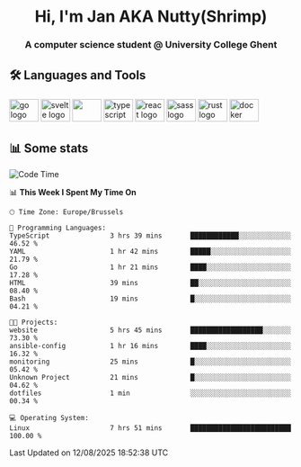 <h1 align="center">Hi, I'm Jan AKA Nutty(Shrimp)</h1>
<h3 align="center">A computer science student @ University College Ghent</h3>

<h2 align="left">🛠️ Languages and Tools</h2>

###

<div align="left">
  <img src="https://cdn.jsdelivr.net/gh/devicons/devicon/icons/go/go-original.svg" height="40" width="52" alt="go logo"  />
  <img src="https://cdn.jsdelivr.net/gh/devicons/devicon@latest/icons/svelte/svelte-original.svg"  height="40" width="52" alt="svelte logo" />
  <img src="https://cdn.jsdelivr.net/gh/devicons/devicon@latest/icons/tailwindcss/tailwindcss-original.svg" height="40" width="52" />
  <img src="https://cdn.jsdelivr.net/gh/devicons/devicon/icons/typescript/typescript-original.svg" height="40" width="52" alt="typescript logo"  />
  <img src="https://cdn.jsdelivr.net/gh/devicons/devicon/icons/react/react-original.svg" height="40" width="52" alt="react logo"  />
  <img src="https://cdn.jsdelivr.net/gh/devicons/devicon/icons/sass/sass-original.svg" height="40" width="52" alt="sass logo"  />
  <img src="https://cdn.jsdelivr.net/gh/devicons/devicon@latest/icons/rust/rust-original.svg" height="40" width="52" alt="rust logo" />
  <img src="https://cdn.jsdelivr.net/gh/devicons/devicon/icons/docker/docker-original.svg" height="40" width="52" alt="docker logo"  />
</div>

<h2>📊 Some stats</h2>

<!--START_SECTION:waka-->
![Code Time](http://img.shields.io/badge/Code%20Time-6%2C230%20hrs%2020%20mins-blue)

📊 **This Week I Spent My Time On** 

```text
🕑︎ Time Zone: Europe/Brussels

💬 Programming Languages: 
TypeScript               3 hrs 39 mins       ████████████░░░░░░░░░░░░░   46.52 % 
YAML                     1 hr 42 mins        █████░░░░░░░░░░░░░░░░░░░░   21.79 % 
Go                       1 hr 21 mins        ████░░░░░░░░░░░░░░░░░░░░░   17.28 % 
HTML                     39 mins             ██░░░░░░░░░░░░░░░░░░░░░░░   08.40 % 
Bash                     19 mins             █░░░░░░░░░░░░░░░░░░░░░░░░   04.21 % 

🐱‍💻 Projects: 
website                  5 hrs 45 mins       ██████████████████░░░░░░░   73.30 % 
ansible-config           1 hr 16 mins        ████░░░░░░░░░░░░░░░░░░░░░   16.32 % 
monitoring               25 mins             █░░░░░░░░░░░░░░░░░░░░░░░░   05.42 % 
Unknown Project          21 mins             █░░░░░░░░░░░░░░░░░░░░░░░░   04.62 % 
dotfiles                 1 min               ░░░░░░░░░░░░░░░░░░░░░░░░░   00.34 % 

💻 Operating System: 
Linux                    7 hrs 51 mins       █████████████████████████   100.00 % 
```


 Last Updated on 12/08/2025 18:52:38 UTC
<!--END_SECTION:waka-->
